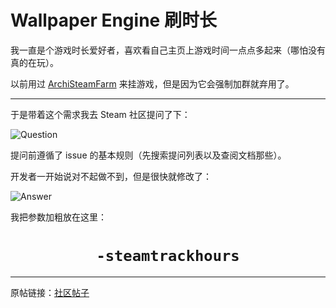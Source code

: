 # Wallpaper Engine 刷时长

我一直是个游戏时长爱好者，喜欢看自己主页上游戏时间一点点多起来（哪怕没有真的在玩）。

以前用过 [ArchiSteamFarm](https://github.com/JustArchiNET/ArchiSteamFarm)
来挂游戏，但是因为它会强制加群就弃用了。

---

于是带着这个需求我去 Steam 社区提问了下：

![Question](img/01-q.jpg)

提问前遵循了 issue 的基本规则（先搜索提问列表以及查阅文档那些）。

开发者一开始说对不起做不到，但是很快就修改了：

![Answer](img/02-a.jpg)

我把参数加粗放在这里：

<div style="text-align: center"><h1><code>-steamtrackhours</code></h1></div>

---

原帖链接：[社区帖子](https://steamcommunity.com/app/431960/discussions/2/3418809548706728583/)
